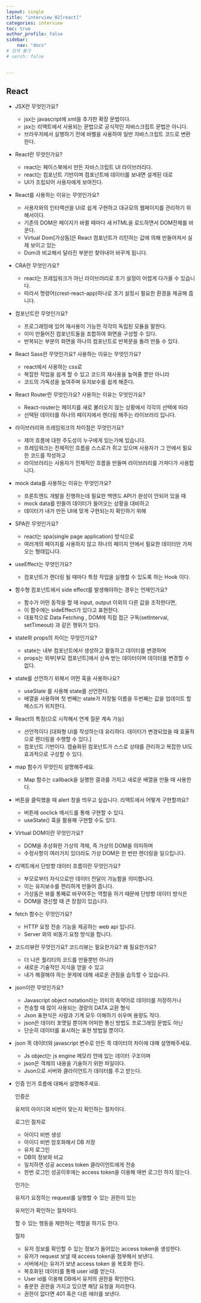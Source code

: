 ```yaml
---
layout: single
title: "interview_02[react]"
categories: interview
toc: true
author_profile: false
sidebar:
    nav: "docs"
# 검색 불가
# serch: false 


---
```




## React

- JSX란 무엇인가요?

  - jsx는 javascript에 xml을 추가한 확장 문법이다.
  - jsx는 리액트에서 사용되는 문법으로 공식적인 자바스크립트 문법은 아니다.
  - 브라우저에서 실행하기 전에 바벨을 사용하여 일반 자바스크립트 코드로 변환한다.

- React란 무엇인가요?

  - react는 페이스북에서 만든 자바스크립트 UI 라이브러리다.
  - react는 컴포넌트 기반이며 컴포넌트에 데이터를 보내면 설계된 대로
  - UI가 조립되어 사용자에게 보여진다.

- React를 사용하는 이유는 무엇인가요?

  - 사용자와의 인터렉션을 UI로 쉽게 구현하고 대규모의 웹페이지를 관리하기 위해서이다.
  - 기존의 DOM은 페이지가 바뀔 때마다 새 HTML을 로드하면서 DOM전체를 바꾼다.
  - Virtual Dom[가상돔]은 React 컴포넌트가 리턴하는 값에 의해 만들어져서 실제 보이고 있는
  - Dom과 비교해서 달라진 부분만 찾아내어 바꾸게 됩니다.

- CRA란 무엇인가요?

  - react는 프레임워크가 아닌 라이브러리로 초기 설정이 어렵게 다가올 수 있습니다.
  - 따라서 명령어(crest-react-app)하나로 초기 설정시 필요한 환경을 제공해 줍니다.

- 컴포넌트란 무엇인가요?

  - 프로그래밍에 있어 재사용이 가능한 각각의 독립된 모듈을 말한다.
  - 이미 만들어진 컴포넌트들을 조합하여 화면을 구성할 수 있다.
  - 반복되는 부분의 화면을 하나의 컴포넌트로 반복문을 돌려 만들 수 있다.

- React Sass란 무엇인가요? 사용하는 이유는 무엇인가요?

  - react에서 사용하는 css로
  - 복잡한 작업을 쉽게 할 수 있고 코드의 재사용을 높여줄 뿐만 아니라
  - 코드의 가독성을 높여주며 유지보수를 쉽게 해준다.

- React Router란 무엇인가요? 사용하는 이유는 무엇인가요?

  - React-router는 페이지를 새로 불러오지 않는 상황에서 각각의 선택에 따라
  - 선택된 데이터를 하나의 페이지에서 렌더링 해주는 라이브러리 입니다.

- 라이브러리와 프레임워크의 차이점은 무엇인가요?

  - 제어 흐름에 대한 주도성이 누구에게 있는가에 있습니다.
  - 프레임워크는 전체적인 흐름을 스스로가 쥐고 있으며 사용자가 그 안에서 필요한 코드를 작성하고
  - 라이브러리는 사용자가 전체적인 흐름을 만들며 라이브러리를 가져다가 사용합니다. 

- mock data를 사용하는 이유는 무엇인가요?

  - 프론트엔드 개발을 진행하는데 필요한 백엔드 API가 완성이 안되어 있을 때
  - mock data를 만들어 데이터가 들어오는 상황을 대비하고
  - 데이터가 내가 만든 UI에 맞게 구현되는지 확인하기 위해

- SPA란 무엇인가요?

  - react는 spa(single page application) 방식으로 
  - 여러개의 페이지를 사용하지 않고 하나의 페이지 안에서 필요한 데이터만 가져오는 형태입니다.

- useEffect는 무엇인가요?

  - 컴포넌트가 렌더링 될 때마다 특정 작업을 실행할 수 있도록 하는 Hook 이다.

- 함수형 컴포넌트에서 side effect를 발생해야하는 경우는 언제인가요?

  - 함수가 어떤 동작을 할 때 input, output 이외의 다른 값을 조작한다면,
  - 이 함수에는 sideEffect가 있다고 표현한다.
  - 대표적으로 Data Fetching , DOM에 직접 접근 구독(setInterval, setTimeout) 과 같은 행위가 있다.

- state와 props의 차이는 무엇인가요?

  - state는 내부 컴포넌트에서 생성하고 활동하고 데이터를 변경하며
  - props는 외부[부모 컴포넌트]에서 상속 받는 데이터이며 데이터를 변경할 수 없다.

- state를 선언하기 위해서 어떤 훅을 사용하나요?

  - useState 를 사용해 state를 선언한다.
  - 배열을 사용하며 첫 번째는 state가 저장될 이름을 두번째는 값을 업데이트 할 메스드가 위치한다.

- React의 특징(으로 시작해서 연계 질문 계속 가능)

  - 선언적이다 [대화형 UI를 작성하는데 유리하다. 데이터가 변경되었을 때 효율적으로 렌더링을 수행할 수 있다.]
  - 컴포넌트 기반이다. 캡슐화된 컴포넌트가 스스로 상태를 관리하고 복잡한 UI도 효과적으로 구성할 수 있다.

- map 함수가 무엇인지 설명해주세요.

  - Map 함수는 callback을 실행한 결과를 가지고 새로운 배열을 만들 때 사용한다.

- 버튼을 클릭했을 때 alert 창을 띄우고 싶습니다. 리액트에서 어떻게 구현할까요?

  - 버튼에 onclick 메서드를 통해 구현할 수 있다.
  - useState() 훅을 활용해 구현할 수도 있다.

- Virtual DOM이란 무엇인가요?

  - DOM을 추상화한 가상의 객체, 즉 가상의 DOM을 의미하며
  - 수정사항이 여러가지 있더라도 가상 DOM은 한 번만 렌더링을 일으킵니다. 

- 리액트에서 단방향 데이터 흐름이란 무엇인가요?

  - 부모로부터 자식으로만 데이터 전달이 가능함을 의미합니다.
  - 이는 유지보수를 편리하게 만들어 줍니다.
  - 가상돔은 뷰를 통째로 바꾸어주는 역할을 하기 때문에 단방향 데이터 방식은
  - DOM을 갱신할 때 큰 장점이 있습니다.

- fetch 함수는 무엇인가요?

  - HTTP 요청 전송 기능을 제공하는 web api 입니다.
  - Server 와의 비동기 요청 방식을 합니다.

- 코드리뷰란 무엇인가요? 코드리뷰는 필요한가요? 왜 필요한가요?

  - 더 나은 퀄리티의 코드를 만들뿐만 아니라
  - 새로운 기술적인 지식을 얻을 수 있고 
  - 내가 해결해야 하는 문제에 대해 새로운 관점을 습득할 수 있습니다.

- json이란 무엇인가요?

  - Javascript object notation라는 의미의 축약어로 데이터를 저장하거나 
  - 전송할 때 많이 사용되는 경량의 DATA 교환 형식
  - Json 표현식은 사람과 기계 모두 이해하기 쉬우며 용량도 작다.
  - json은 데이터 포맷일 뿐이며 어떠한 통신 방법도 프로그래밍 문법도 아닌
  - 단순히 데이터를 표시하는 표현 방법일 뿐이다.

- json 목 데이터와 javascript 변수로 만든 목 데이터의 차이에 대해 설명해주세요.

  - Js object는 js engine 메모리 안에 있는 데이터 구조이며
  - json은 객체의 내용을 기술하기 위한 파일이다.
  - Json으로 서버와 클라이언트가 데이터를 주고 받는다.

- 인증 인가 흐름에 대해서 설명해주세요.

  인증은

  유저의 아이디와 비번이 맞는지 확인하는 절차이다.

  로그인 절차로

  - 아이디 비번 생성
  - 아이디 비번 암호화해서 DB 저장
  - 유저 로그인
  - DB의 정보와 비교
  - 일치하면 성공 access token 클라이언트에게 전송
  - 한번 로그인 성공이후에는 access token을 이용해 매번 로그인 하지 않는다.

  인가는

  유저가 요청하는 request를 실행할 수 있는 권한이 있는

  유저인가 확인하는 절차이다.

  할 수 있는 행동을 제한하는 역할을 하기도 한다.

  절차

  - 유저 정보를 확인할 수 있는 정보가 들어있는 access token을 생성한다.
  - 유저가 request 보낼 때 access token을 첨부해서 보낸다.
  - 서버에서는 유저가 보낸 access token 을 복호화 한다.
  - 복호화된 데이터를 통해 user id를 얻는다.
  - User id를 이용해 DB에서 유저의 권한을 확인한다.
  - 충분한 권한을 가지고 있으면 해당 요청을 처리한다.
  - 권한이 없다면 401 혹은 다른 에러를 보낸다.